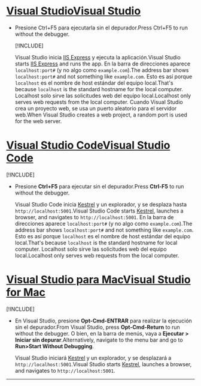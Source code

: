 # <a name="visual-studio"></a>[<span data-ttu-id="d235d-101">Visual Studio</span><span class="sxs-lookup"><span data-stu-id="d235d-101">Visual Studio</span></span>](#tab/visual-studio)

* <span data-ttu-id="d235d-102">Presione Ctrl+F5 para ejecutarla sin el depurador.</span><span class="sxs-lookup"><span data-stu-id="d235d-102">Press Ctrl+F5 to run without the debugger.</span></span>

  [!INCLUDE[](~/includes/trustCertVS.md)]

  <span data-ttu-id="d235d-103">Visual Studio inicia [IIS Express](/iis/extensions/introduction-to-iis-express/iis-express-overview) y ejecuta la aplicación.</span><span class="sxs-lookup"><span data-stu-id="d235d-103">Visual Studio starts [IIS Express](/iis/extensions/introduction-to-iis-express/iis-express-overview) and runs the app.</span></span> <span data-ttu-id="d235d-104">En la barra de direcciones aparece `localhost:port#` (y no algo como `example.com`).</span><span class="sxs-lookup"><span data-stu-id="d235d-104">The address bar shows `localhost:port#` and not something like `example.com`.</span></span> <span data-ttu-id="d235d-105">Esto es así porque `localhost` es el nombre de host estándar del equipo local.</span><span class="sxs-lookup"><span data-stu-id="d235d-105">That's because `localhost` is the standard hostname for the local computer.</span></span> <span data-ttu-id="d235d-106">Localhost solo sirve las solicitudes web del equipo local.</span><span class="sxs-lookup"><span data-stu-id="d235d-106">Localhost only serves web requests from the local computer.</span></span> <span data-ttu-id="d235d-107">Cuando Visual Studio crea un proyecto web, se usa un puerto aleatorio para el servidor web.</span><span class="sxs-lookup"><span data-stu-id="d235d-107">When Visual Studio creates a web project, a random port is used for the web server.</span></span>
 
# <a name="visual-studio-code"></a>[<span data-ttu-id="d235d-108">Visual Studio Code</span><span class="sxs-lookup"><span data-stu-id="d235d-108">Visual Studio Code</span></span>](#tab/visual-studio-code)

  [!INCLUDE[](~/includes/trustCertVSC.md)]

* <span data-ttu-id="d235d-109">Presione **Ctrl+F5** para ejecutar sin el depurador.</span><span class="sxs-lookup"><span data-stu-id="d235d-109">Press **Ctrl-F5** to run without the debugger.</span></span>

  <span data-ttu-id="d235d-110">Visual Studio Code inicia [Kestrel](xref:fundamentals/servers/kestrel) y un explorador, y se desplaza hasta `http://localhost:5001`.</span><span class="sxs-lookup"><span data-stu-id="d235d-110">Visual Studio Code starts [Kestrel](xref:fundamentals/servers/kestrel), launches a browser, and navigates to `http://localhost:5001`.</span></span> <span data-ttu-id="d235d-111">En la barra de direcciones aparece `localhost:port#` (y no algo como `example.com`).</span><span class="sxs-lookup"><span data-stu-id="d235d-111">The address bar shows `localhost:port#` and not something like `example.com`.</span></span> <span data-ttu-id="d235d-112">Esto es así porque `localhost` es el nombre de host estándar del equipo local.</span><span class="sxs-lookup"><span data-stu-id="d235d-112">That's because `localhost` is the standard hostname for  local computer.</span></span> <span data-ttu-id="d235d-113">Localhost solo sirve las solicitudes web del equipo local.</span><span class="sxs-lookup"><span data-stu-id="d235d-113">Localhost only serves web requests from the local computer.</span></span>

  
# <a name="visual-studio-for-mac"></a>[<span data-ttu-id="d235d-114">Visual Studio para Mac</span><span class="sxs-lookup"><span data-stu-id="d235d-114">Visual Studio for Mac</span></span>](#tab/visual-studio-mac)

  [!INCLUDE[](~/includes/trustCertMac.md)]

* <span data-ttu-id="d235d-115">En Visual Studio, presione **Opt-Cmd-ENTRAR** para realizar la ejecución sin el depurador.</span><span class="sxs-lookup"><span data-stu-id="d235d-115">From Visual Studio, press **Opt-Cmd-Return** to run without the debugger.</span></span> <span data-ttu-id="d235d-116">O bien, en la barra de menús, vaya a **Ejecutar > Iniciar sin depurar**.</span><span class="sxs-lookup"><span data-stu-id="d235d-116">Alternatively, navigate to the menu bar and go to **Run>Start Without Debugging**.</span></span>

  <span data-ttu-id="d235d-117">Visual Studio iniciará [Kestrel](xref:fundamentals/servers/kestrel) y un explorador, y se desplazará a `http://localhost:5001`.</span><span class="sxs-lookup"><span data-stu-id="d235d-117">Visual Studio starts [Kestrel](xref:fundamentals/servers/kestrel), launches a browser, and navigates to `http://localhost:5001`.</span></span>

<!-- End of VS tabs -->

---
